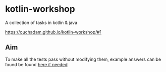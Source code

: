 # kotlin-workshop
A collection of tasks in kotlin &amp; java

https://ouchadam.github.io/kotlin-workshop/#1


## Aim

To make all the tests pass without modifying them, example answers can be found be found [here if needed](https://github.com/ouchadam/kotlin-workshop/tree/answers)
